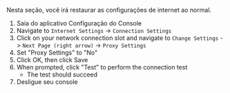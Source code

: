 Nesta seção, você irá restaurar as configurações de internet ao normal.

1. Saia do aplicativo Configuração do Console
2. Navigate to `Internet Settings` -> `Connection Settings`
3. Click on your network connection slot and navigate to `Change Settings` -> `Next Page (right arrow)` -> `Proxy Settings`
4. Set "Proxy Settings" to "No"
5. Click OK, then click Save
6. When prompted, click "Test" to perform the connection test
   - The test should succeed
7. Desligue seu console
